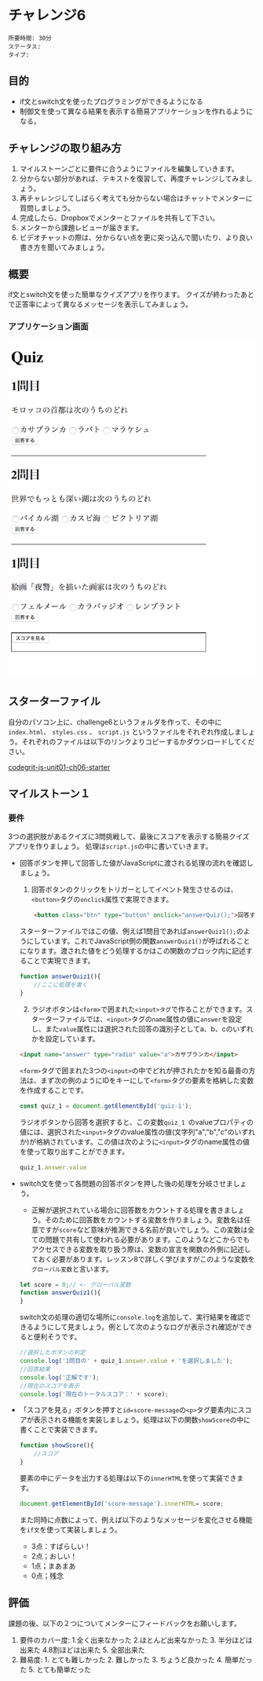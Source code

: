 # チャレンジ6

```
所要時間: 30分
ステータス:
タイプ:
```

## 目的

- if文とswitch文を使ったプログラミングができるようになる
- 制御文を使って異なる結果を表示する簡易アプリケーションを作れるようになる。


## チャレンジの取り組み方

1. マイルストーンごとに要件に合うようにファイルを編集していきます。
2. 分からない部分があれば、テキストを復習して、再度チャレンジしてみましょう。
3. 再チャレンジしてしばらく考えても分からない場合はチャットでメンターに質問しましょう。
4. 完成したら、Dropboxでメンターとファイルを共有して下さい。
5. メンターから課題レビューが届きます。
6. ビデオチャットの際は、分からない点を更に突っ込んで聞いたり、より良い書き方を聞いてみましょう。

## 概要
if文とswitch文を使った簡単なクイズアプリを作ります。
クイズが終わったあとで正答率によって異なるメッセージを表示してみましょう。

### アプリケーション画面
![alt quiz-app.png](./images/quiz-app.png)

## スターターファイル

自分のパソコン上に、challenge6というフォルダを作って、その中に`index.html`、 `styles.css` 、 `script.js` というファイルをそれぞれ作成しましょう。それぞれのファイルは以下のリンクよりコピーするかダウンロードしてください。

[codegrit-js-unit01-ch06-starter](https://github.com/codegrit-jp-students/codegrit-js-unit01-ch06-starter)


## マイルストーン１

### 要件
3つの選択肢があるクイズに3問挑戦して、最後にスコアを表示する簡易クイズアプリを作りましょう。
処理は`script.js`の中に書いていきます。

- 回答ボタンを押して回答した値がJavaScriptに渡される処理の流れを確認しましょう。
  1. 回答ボタンのクリックをトリガーとしてイベント発生させるのは、`<button>`タグの`onclick`属性で実現できます。
  
  ```html
      <button class="btn" type="button" onclick="answerQuiz();">回答する</button>
  ```
  
  スターターファイルではこの値、例えば1問目であれば`answerQuiz1();`のようにしています。これでJavaScript側の関数`answerQuiz1()`が呼ばれることになります。渡された値をどう処理するかはこの関数のブロック内に記述することで実現できます。

  ```js
  function answerQuiz1(){
      //ここに処理を書く
  }
  ```

  2.  ラジオボタンは`<form>`で囲まれた`<input>タグ`で作ることができます。スターターファイルでは、`<input>`タグの`name`属性の値に`answer`を設定し、また`value`属性には選択された回答の識別子としてa、b、cのいずれかを設定しています。

  ```html
  <input name="answer" type="radio" value="a">カサブランカ</input>
  ```

  `<form>`タグで囲まれた3つの`<input>`の中でどれが押されたかを知る最善の方法は、まず次の例のようにIDをキーにして`<form>`タグの要素を格納した変数を作成することです。
  ```js
  const quiz_1 = document.getElementById('quiz-1');
  ```
  ラジオボタンから回答を選択すると、この変数`quiz_1 `のvalueプロパティの値には、選択された`<input>`タグのvalue属性の値(文字列"a","b","c"のいずれか)が格納されています。この値は次のように`<input>`タグのname属性の値を使って取り出すことができます。
  ```js
  quiz_1.answer.value
  ```

- switch文を使って各問題の回答ボタンを押した後の処理を分岐させましょう。
  - 正解が選択されている場合に回答数をカウントする処理を書きましょう。そのために回答数をカウントする変数を作りましょう。変数名は任意ですが`score`など意味が推測できる名前が良いでしょう。この変数は全ての問題で共有して使われる必要があります。このようなどこからでもアクセスできる変数を取り扱う際は、変数の宣言を関数の外側に記述しておく必要があります。レッスン8で詳しく学びますがこのような変数を`グローバル変数`と言います。
  ```js
  let score = 0;// <- グローバル変数
  function answerQuiz1(){
  }
  ```
  switch文の処理の適切な場所に`console.log`を追加して、実行結果を確認できるようにして見ましょう。例として次のようなログが表示され確認ができると便利そうです。
  ```js
  //選択したボタンの判定
  console.log('1問目の' + quiz_1.answer.value + 'を選択しました');
  //回答結果
  console.log('正解です');
  //現在のスコアを表示
  console.log('現在のトータルスコア：' + score);
  ```


- 「スコアを見る」ボタンを押すと`id=score-message`の`<p>`タグ要素内にスコアが表示される機能を実装しましょう。処理は以下の関数`showScore`の中に書くことで実装できます。
  ```js
  function showScore(){
      //スコア
  }
  ```
  要素の中にデータを出力する処理は以下の`innerHTML`を使って実装できます。
  ```js
  document.getElementById('score-message').innerHTML= score;
  ```
  また同時に点数によって、例えば以下のようなメッセージを変化させる機能を`if文`を使って実装しましょう。
    - 3点：すばらしい！
    - 2点；おしい！
    - 1点；まあまあ
    - 0点；残念

## 評価

課題の後、以下の２つについてメンターにフィードバックをお願いします。

1. 要件のカバー度: 1.全く出来なかった 2.ほとんど出来なかった 3. 半分ほどは出来た 4.8割ほどは出来た 5. 全部出来た
2. 難易度: 1. とても難しかった 2. 難しかった 3. ちょうど良かった 4. 簡単だった 5. とても簡単だった
